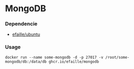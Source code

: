 # MongoDB

### Dependencie

- [efaille/ubuntu]

### Usage

```
docker run --name some-mongodb -d -p 27017 -v /root/some-mongodb/db:/data/db ghcr.io/efaille/mongodb
```

[efaille/ubuntu]: //github.com/efaille/dockerfiles/tree/master/ubuntu
